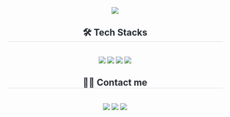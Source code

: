 <div align= "center">
  <img src="https://capsule-render.vercel.app/api?type=Transparent&height=120&text=HYEJIN's%20GITHUB&animation=&fontColor=ffa052&fontSize=60" />    
</div>
<div align= "center">
  <h2 style="border-bottom: 1px solid #d8dee4; color: #282d33;"> 🛠️ Tech Stacks </h2> <br> 
  <div style="margin: 0 auto; text-align: center;" align= "center"> <img src="https://img.shields.io/badge/React-61DAFB?style=flat-square&logo=React&logoColor=white">
    <img src="https://img.shields.io/badge/Vue.js-4FC08D?style=flat-square&logo=Vue.js&logoColor=white">
    <img src="https://img.shields.io/badge/Next.js-000000?style=flat-square&logo=Next.js&logoColor=white">
    <img src="https://img.shields.io/badge/Git-F05032?style=flat-square&logo=Git&logoColor=white">
  </div>
</div>
<div align= "center">
  <h2 style="border-bottom: 1px solid #d8dee4; color: #282d33;"> 🧑‍💻 Contact me </h2> <br> 
  <div align= "center"> 
    <a href="https://www.linkedin.com/in/%ED%98%9C%EC%A7%84-%EA%B6%8C-b55915194/"><img src="https://img.shields.io/badge/LinkedIn-0077B5?style=flat-square&logo=linkedin&logoColor=white"></a>
    <a href="https://nijeyhmi.github.io/"><img src="https://img.shields.io/badge/Blog-green?style=flat-square"></a>
    <a href="https://www.notion.so/nijeyhmi/f9337bdce7e14ed79c1799738004409e?v=3778febedcff4f629fbb34717331c6fb&p=200cf84baf394108aa6db234b439f45e&pm=s"><img src="https://img.shields.io/badge/TIL-000000?style=flat-square&amp;logo=Notion&amp;logoColor=white&amp;link=https://www.notion.so/nijeyhmi/f9337bdce7e14ed79c1799738004409e?v=3778febedcff4f629fbb34717331c6fb&amp;p=200cf84baf394108aa6db234b439f45e&amp;pm=s"></a>
  </div>
</div>
    
